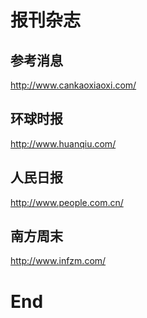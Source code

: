 # 报刊杂志



## 参考消息

http://www.cankaoxiaoxi.com/



## 环球时报

http://www.huanqiu.com/



## 人民日报

http://www.people.com.cn/



## 南方周末

http://www.infzm.com/













# End